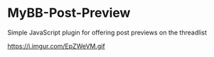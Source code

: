 # MyBB-Post-Preview
Simple JavaScript plugin for offering post previews on the threadlist

https://i.imgur.com/EpZWeVM.gif

